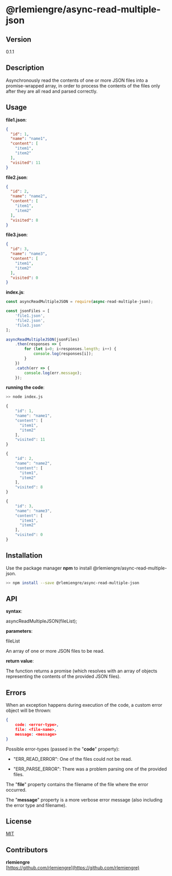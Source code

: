 # @rlemiengre/async-read-multiple-json

## Version

0.1.1

## Description

Asynchronously read the contents of one or more JSON files into a promise-wrapped array,
in order to process the contents of the files only after they are all read and parsed correctly.

## Usage

**file1.json**:
```json
{
  "id": 1,
  "name": "name1",
  "content": [
    "item1",
    "item2"
  ],
  "visited": 11
}

```

**file2.json**:
```json
{
  "id": 2,
  "name": "name2",
  "content": [
    "item1",
    "item2"
  ],
  "visited": 8
}
```

**file3.json**:
```json
{
  "id": 3,
  "name": "name3",
  "content": [
    "item1",
    "item2"
  ],
  "visited": 0
}
```

**index.js**:

```js
const asyncReadMultipleJSON = require(async-read-multiple-json);  

const jsonFiles = [ 
	'file1.json', 
	'file2.json', 
	'file3.json'
];   

asyncReadMultipleJSON(jsonFiles)
    .then(responses => { 
        for (let i=0; i<responses.length; i++) {
            console.log(responses[i]);
        }
    })
    .catch(err => {
        console.log(err.message);
    });
```

**running the code**:
```bash
>> node index.js
```

```js
{
    "id": 1,
    "name": "name1",
    "content": [
      "item1",
      "item2"
    ],
    "visited": 11
}

{
    "id": 2,
    "name": "name2",
    "content": [
      "item1",
      "item2"
    ],
    "visited": 8
}

{
    "id": 3,
    "name": "name3",
    "content": [
      "item1",
      "item2"
    ],
    "visited": 0
}
```

## Installation

Use the package manager **npm** to install @rlemiengre/async-read-multiple-json.

```bash
>> npm install --save @rlemiengre/async-read-multiple-json
```

## API

**syntax**:

asyncReadMultipleJSON(fileList);

**parameters**:

fileList

An array of one or more JSON files to be read.

**return value**:

The function returns a promise (which resolves with an array of objects representing the contents of the provided JSON files).

## Errors

When an exception happens during execution of the code, a custom error object will be thrown:  

```json
{
    code: <error-type>,
    file: <file-name>,
    message: <message>
}
```

Possible error-types (passed in the "**code**" property):  

- "ERR_READ_ERROR":
One of the files could not be read.

- "ERR_PARSE_ERROR":
There was a problem parsing one of the provided files.

The "**file**" property contains the filename of the file where the error occurred.

The "**message**" property is a more verbose error message (also including the error type and filename).

## License
[MIT](https://choosealicense.com/licenses/mit/)

## Contributors

**rlemiengre**  
[https://github.com/rlemiengre](https://github.com/rlemiengre)